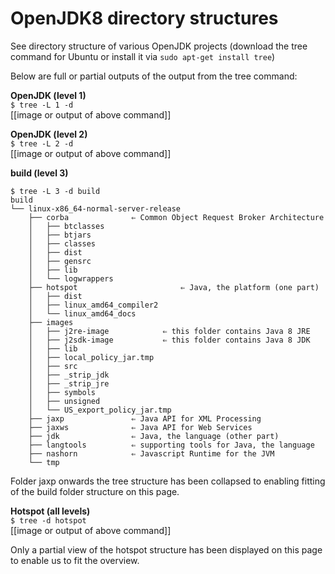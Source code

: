 # OpenJDK8 directory structures

See directory structure of various OpenJDK projects
(download the tree command for Ubuntu or install it via ```sudo apt-get install tree```)

Below are full or partial outputs of the output from the tree command:
 
**OpenJDK (level 1)** <br/>
```$ tree -L 1 -d``` <br/>
[[image or output of above command]]

**OpenJDK (level 2)** <br/>
```$ tree -L 2 -d``` <br/>
[[image or output of above command]]

**build (level 3)** <br/>
```
$ tree -L 3 -d build
build
└── linux-x86_64-normal-server-release
    ├── corba              ⇐ Common Object Request Broker Architecture
    │   ├── btclasses
    │   ├── btjars
    │   ├── classes
    │   ├── dist
    │   ├── gensrc
    │   ├── lib
    │   └── logwrappers
    ├── hotspot                       ⇐ Java, the platform (one part)
    │   ├── dist
    │   ├── linux_amd64_compiler2
    │   └── linux_amd64_docs
    ├── images
    │   ├── j2re-image            ⇐ this folder contains Java 8 JRE 
    │   ├── j2sdk-image           ⇐ this folder contains Java 8 JDK
    │   ├── lib
    │   ├── local_policy_jar.tmp
    │   ├── src
    │   ├── _strip_jdk
    │   ├── _strip_jre
    │   ├── symbols
    │   ├── unsigned
    │   └── US_export_policy_jar.tmp
    ├── jaxp               ⇐ Java API for XML Processing
    ├── jaxws              ⇐ Java API for Web Services
    ├── jdk                ⇐ Java, the language (other part)
    ├── langtools          ⇐ supporting tools for Java, the language
    ├── nashorn            ⇐ Javascript Runtime for the JVM
    └── tmp
```
Folder jaxp onwards the tree structure has been collapsed to enabling fitting of the build folder structure on this page.


**Hotspot (all levels)**  <br/>
```$ tree -d hotspot```<br/>
[[image or output of above command]]

Only a partial view of the hotspot structure has been displayed on this page to enable us to fit the overview.